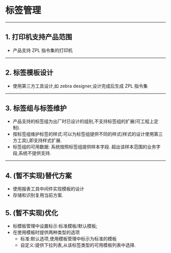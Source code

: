 # 标签管理

---

## 1. 打印机支持产品范围

- 产品支持 ZPL 指令集的打印机

---

## 2. 标签模板设计

- 使用第三方工具设计,如 zebra designer,设计完成后生成 ZPL 指令集

---

## 3. 标签组与标签维护

- 产品支持的标签组为出厂时已设计的组别,不支持标签组的扩展(可工程上定制).
- 按标签组维护标签的样式:可以为标签组提供不同的样式(样式的设计使用第三方工具),即支持样式扩展.
- 标签组的可用数据: 系统按照标签组提供样本字段. 超出该样本范围的业务字段,系统不提供支持.

---
## 4. (暂不实现)替代方案
- 使用报表工具中间件实现模板的设计
- 存储和识别复用当前方案.

## 5. (暂不实现)优化
- 标模板管理中设置标示:标准模板/默认模板;
- 在使用模板时提供两种类型的选项
  - 标准:默认选项,使用模板管理中标示为标准的模板
  - 自定义:提供下拉列表,从该标签类型的可用模板列表中选择.